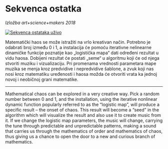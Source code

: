 # Sekvenca ostatka

_Izložba art+science+makers 2018_

[![Sekvenca ostataka uživo](http://img.youtube.com/vi/NuzNZmKnBGk/0.jpg)](http://www.youtube.com/watch?v=NuzNZmKnBGk)

Matematički haos se može istražiti na vrlo kreativan način. Potrebno je odabrati broj između 0 i 1, a instalacija će pomoću iterativne nelinearne dinamičke funkcije poznatije kao „logistička mapa“ dati određeni rezultat u vidu haosa. Dobijeni rezultat će postati „seme“ u algoritmu koji će od njega stvoriti muziku i vizualizaciju. Pri promenama vrednosti parametara mape muzika se menja kroz predvidive i nepredvidive šablone, a zvuk koji nas nosi kroz matematiku uređenosti i haosa možda će otvoriti vrata ka jednoj novoj i neobičnoj grani matematike.

----

Mathematical chaos can be explored in a very creative way. Pick a random number between 0 and 1, and the installation, using the iterative nonlinear dynamic function popularly referred to as the “logistic map”, will produce a specific result – the onset of chaos. This result will become a “seed” in the algorithm which will visualize the result and also use it to create music from it. If we change the logistic map parameters, the music will change, carrying the tune through predictable and unpredictable patterns, making a sound that carries us through the mathematics of order and mathematics of chaos, thus giving us a chance to open the door to a new and curious branch of mathematics.
